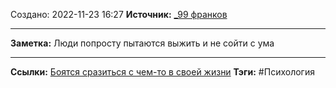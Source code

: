 Создано: 2022-11-23 16:27
**Источник:** [_99 франков](_99%20франков.md)
***
**Заметка:**  Люди попросту пытаются выжить и не сойти с ума
***
**Ссылки:** [Боятся сразиться с чем-то в своей жизни](../Чак%20Паланик%20-%20Бойцовский%20клуб/Боятся%20сразиться%20с%20чем-то%20в%20своей%20жизни.md)
**Тэги:** #Психология 

